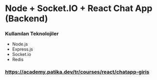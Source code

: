 # Node + Socket.IO + React Chat App (Backend)

### Kullanılan Teknolojiler

- Node.js
- Express.js
- Socket.io
- Redis

### https://academy.patika.dev/tr/courses/react/chatapp-giris